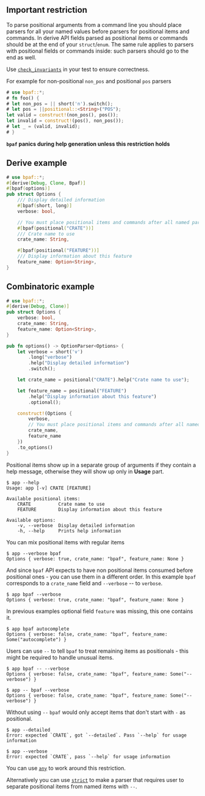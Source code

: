## Important restriction

To parse positional arguments from a command line you should place parsers for all your
named values before parsers for positional items and commands. In derive API fields parsed as
positional items or commands should be at the end of your `struct`/`enum`. The same rule applies
to parsers with positional fields or commands inside: such parsers should go to the end as well.

Use [`check_invariants`](OptionParser::check_invariants) in your test to ensure correctness.

For example for non-positional `non_pos` and positional `pos` parsers

````rust
# use bpaf::*;
# fn foo() {
# let non_pos = || short('n').switch();
# let pos = ||positional::<String>("POS");
let valid = construct!(non_pos(), pos());
let invalid = construct!(pos(), non_pos());
# let _ = (valid, invalid);
# }
````

**`bpaf` panics during help generation unless this restriction holds**

## Derive example

````rust
# use bpaf::*;
#[derive(Debug, Clone, Bpaf)]
#[bpaf(options)]
pub struct Options {
    /// Display detailed information
    #[bpaf(short, long)]
    verbose: bool,

    // You must place positional items and commands after all named parsers
    #[bpaf(positional("CRATE"))]
    /// Crate name to use
    crate_name: String,

    #[bpaf(positional("FEATURE"))]
    /// Display information about this feature
    feature_name: Option<String>,
}
````

## Combinatoric example

````rust
# use bpaf::*;
#[derive(Debug, Clone)]
pub struct Options {
    verbose: bool,
    crate_name: String,
    feature_name: Option<String>,
}

pub fn options() -> OptionParser<Options> {
    let verbose = short('v')
        .long("verbose")
        .help("Display detailed information")
        .switch();

    let crate_name = positional("CRATE").help("Crate name to use");

    let feature_name = positional("FEATURE")
        .help("Display information about this feature")
        .optional();

    construct!(Options {
        verbose,
        // You must place positional items and commands after all named parsers
        crate_name,
        feature_name
    })
    .to_options()
}
````

Positional items show up in a separate group of arguments if they contain a help message,
otherwise they will show up only in **Usage** part.



```text
$ app --help
Usage: app [-v] CRATE [FEATURE]

Available positional items:
    CRATE          Crate name to use
    FEATURE        Display information about this feature

Available options:
    -v, --verbose  Display detailed information
    -h, --help     Prints help information
```


You can mix positional items with regular items



```text
$ app --verbose bpaf
Options { verbose: true, crate_name: "bpaf", feature_name: None }
```


And since `bpaf` API expects to have non positional items consumed before positional ones - you
can use them in a different order. In this example `bpaf` corresponds to a `crate_name` field and
`--verbose` -- to `verbose`.



```text
$ app bpaf --verbose
Options { verbose: true, crate_name: "bpaf", feature_name: None }
```


In previous examples optional field `feature` was missing, this one contains it.



```text
$ app bpaf autocomplete
Options { verbose: false, crate_name: "bpaf", feature_name: Some("autocomplete") }
```


Users can use `--` to tell `bpaf` to treat remaining items as positionals - this might be
required to handle unusual items.



```text
$ app bpaf -- --verbose
Options { verbose: false, crate_name: "bpaf", feature_name: Some("--verbose") }
```



```text
$ app -- bpaf --verbose
Options { verbose: false, crate_name: "bpaf", feature_name: Some("--verbose") }
```


Without using `--` `bpaf` would only accept items that don't start with `-` as positional.



```text
$ app --detailed
Error: expected `CRATE`, got `--detailed`. Pass `--help` for usage information
```



```text
$ app --verbose
Error: expected `CRATE`, pass `--help` for usage information
```


You can use [`any`](any) to work around this restriction.

Alternatively you can use [`strict`](SimpleParser::strict) to make a parser that requires user
to separate positional items from named items with `--`.